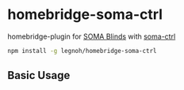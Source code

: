 # homebridge-soma-ctrl

homebridge-plugin for [SOMA Blinds](https://www.somasmarthome.com/) with [soma-ctrl](https://github.com/andersonshatch/soma-ctrl)

```bash
npm install -g legnoh/homebridge-soma-ctrl
```

## Basic Usage
